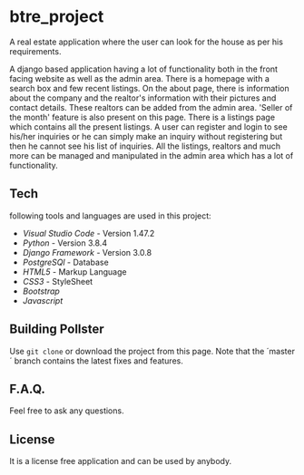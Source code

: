 # btre_project
A real estate application where the user can look for the house as per his requirements.

A django based application having a lot of functionality both in the front facing website as well as the admin area. 
There is a homepage with a search box and few recent listings. On the about page, there is information about the
company and the realtor's information with their pictures and contact details. These realtors can be added from the admin
area. 'Seller of the month' feature is also present on this page. There is a listings page which contains all the present
listings. A user can register and login to see his/her inquiries or he can simply make an inquiry without registering but 
then he cannot see his list of inquiries. All the listings, realtors and much more can be managed and manipulated in the 
admin area which has a lot of functionality.

## Tech
following tools and languages are used in this project:

* *Visual Studio Code* - Version 1.47.2
* *Python* - Version 3.8.4
* *Django Framework* - Version 3.0.8
* *PostgreSQl* - Database
* *HTML5* - Markup Language
* *CSS3* - StyleSheet
* *Bootstrap* 
* *Javascript*

## Building Pollster
Use `git clone` or download the project from this page. Note that the ´master´ branch contains the latest fixes and features.

## F.A.Q.
Feel free to ask any questions.

## License
It is a license free application and can be used by anybody.
